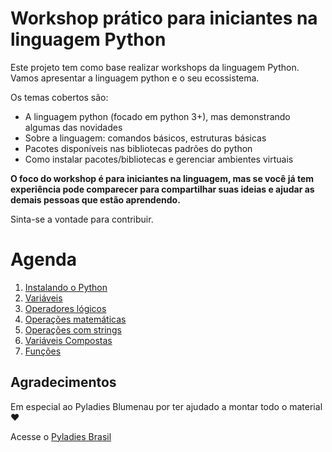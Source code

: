 # Workshop prático para iniciantes na linguagem Python

Este projeto tem como base realizar workshops da linguagem Python. Vamos apresentar a linguagem python e o seu ecossistema.

Os temas cobertos são:
- A linguagem python (focado em python 3+), mas demonstrando algumas das novidades
- Sobre a linguagem: comandos básicos, estruturas básicas
- Pacotes disponíveis nas bibliotecas padrões do python
- Como instalar pacotes/bibliotecas e gerenciar ambientes virtuais

**O foco do workshop é para iniciantes na linguagem, mas se você já tem experiência pode comparecer para compartilhar suas ideias e ajudar as demais pessoas que estão aprendendo.**

Sinta-se a vontade para contribuir.

# Agenda

1. [Instalando o Python](/instalacao)
2. [Variáveis](/variaveis)
3. [Operadores lógicos](/operadores-logicos)
4. [Operações matemáticas](/operacoes-matematicas)
5. [Operações com strings](/operacoes-strings)
6. [Variáveis Compostas](/variaveis-compostas)
7. [Funções](/funcoes)

## Agradecimentos

Em especial ao Pyladies Blumenau por ter ajudado a montar todo o material :heart:

Acesse o [Pyladies Brasil](http://brasil.pyladies.com/)

